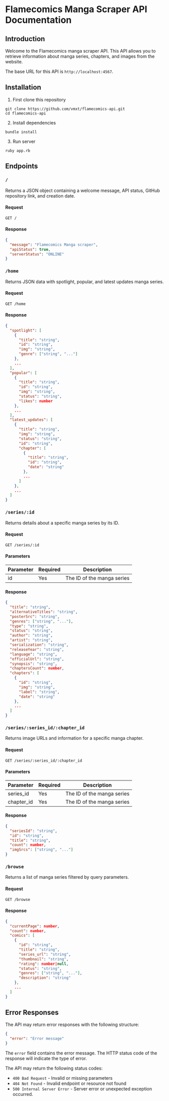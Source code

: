 # Flamecomics Manga Scraper API Documentation

## Introduction

Welcome to the Flamecomics manga scraper API. This API allows you to retrieve information about manga series, chapters, and images from the website.

The base URL for this API is `http://localhost:4567`.

## Installation

1. First clone this repository

```
git clone https://github.com/vmxt/flamecomics-api.git
cd flamecomics-api
```

2. Install dependencies

```
bundle install
```

3. Run server

```
ruby app.rb
```

## Endpoints

### `/`

Returns a JSON object containing a welcome message, API status, GitHub repository link, and creation date.

#### Request

```http
GET /
```

#### Response

```json
{
  "message": "Flamecomics Manga scraper",
  "apiStatus": true,
  "serverStatus": "ONLINE"
}
```

### `/home`

Returns JSON data with spotlight, popular, and latest updates manga series.

#### Request 

```
GET /home
```

#### Response

```json
{
  "spotlight": [
    {
      "title": "string",
      "id": "string",
      "img": "string",
      "genre": ["string", "..."]
    },
    ...
  ],
  "popular": [
    {
      "title": "string",
      "id": "string",
      "img": "string",
      "status": "string",
      "likes": number
    },
    ...
  ],
  "latest_updates": [
    {
      "title": "string",
      "img": "string",
      "status": "string",
      "id": "string",
      "chapter": [
        {
          "title": "string",
          "id": "string",
          "date": "string"
        },
        ...
      ]
    },
    ...
  ]
}
```

### `/series/:id`

Returns details about a specific manga series by its ID.

#### Request

```http
GET /series/:id
```

#### Parameters

| Parameter | Required | Description                                                                                         |
| --------- | -------- | --------------------------------------------------------------------------------------------------- |
| id        | Yes      | The ID of the manga series                                                                          |


#### Response

```json
{
  "title": "string",
  "alternativeTitles": "string",
  "posterSrc": "string",
  "genres": ["string", "..."],
  "type": "string",
  "status": "string",
  "author": "string",
  "artist": "string",
  "serialization": "string",
  "releaseYear": "string",
  "language": "string",
  "officialUrl": "string",
  "synopsis": "string",
  "chaptersCount": number,
  "chapters": [
    {
      "id": "string",
      "img": "string",
      "label": "string",
      "date": "string"
    },
    ...
  ]
}
```

### `/series/:series_id/:chapter_id`

Returns image URLs and information for a specific manga chapter.

#### Request

```http
GET /series/:series_id/:chapter_id
```

#### Parameters

| Parameter  | Required | Description                                        |
| ---------  | -------- | -------------------------------------------------- |
| series_id  | Yes      | The ID of the manga series                         |
| chapter_id | Yes      | The ID of the manga series                         |

#### Response

```json
{
  "seriesId": "string",
  "id": "string",
  "title": "string",
  "count": number,
  "imgSrcs": ["string", "..."]
}
```

### `/browse`

Returns a list of manga series filtered by query parameters.

#### Request

```http
GET /browse
```

#### Response

```json
{
  "currentPage": number,
  "count": number,
  "comics": [
    {
      "id": "string",
      "title": "string",
      "series_url": "string",
      "thumbnail": "string",
      "rating": number|null,
      "status": "string",
      "genres": ["string", "..."],
      "description": "string"
    },
    ...
  ]
}
```

## Error Responses

The API may return error responses with the following structure:

```json
{
  "error": "Error message"
}
```

The `error` field contains the error message. The HTTP status code of the response will indicate the type of error.

The API may return the following status codes:

- `400 Bad Request` - Invalid or missing parameters
- `404 Not Found` - Invalid endpoint or resource not found
- `500 Internal Server Error` - Server error or unexpected exception occurred.
